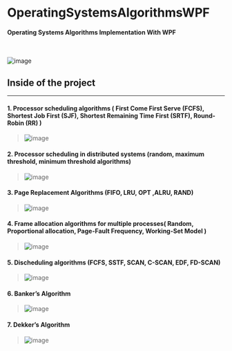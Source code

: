 # OperatingSystemsAlgorithmsWPF
#### Operating Systems Algorithms Implementation With WPF

<br>

![image](https://user-images.githubusercontent.com/60510780/130607292-8cbab64d-77a1-4d80-b68c-e5f3053c9e21.png)

## Inside of the project 

<hr>  

  
#### 1. Processor scheduling algorithms ( First Come First Serve (FCFS), Shortest Job First (SJF), Shortest Remaining Time First (SRTF), Round-Robin (RR) )
> ![image](https://user-images.githubusercontent.com/60510780/130607380-da2dd48c-52e2-437a-9515-7d829f6f5218.png)

#### 2. Processor scheduling in distributed systems (random, maximum threshold, minimum threshold algorithms)  
> ![image](https://user-images.githubusercontent.com/60510780/130607424-33636571-2477-45d6-b4f0-881d6127b9bd.png)

#### 3. Page Replacement Algorithms (FIFO, LRU, OPT ,ALRU, RAND)
> ![image](https://user-images.githubusercontent.com/60510780/130607402-f755d458-deb1-4464-8ee1-4bb224dde9b9.png)

#### 4. Frame allocation algorithms for multiple processes( Random,  Proportional allocation, Page-Fault Frequency, Working-Set Model )
> ![image](https://user-images.githubusercontent.com/60510780/130607443-00452db5-4e1d-4408-b569-d3c227965609.png)

#### 5. Discheduling algorithms (FCFS, SSTF, SCAN, C-SCAN, EDF, FD-SCAN)
> ![image](https://user-images.githubusercontent.com/60510780/130607463-d070d988-eb9a-4224-b12a-7f006b97baf4.png)

#### 6. Banker’s Algorithm
> ![image](https://user-images.githubusercontent.com/60510780/130607483-9ceebbb1-2010-4c2b-b05d-579826fa8a49.png)

#### 7. Dekker’s Algorithm
> ![image](https://user-images.githubusercontent.com/60510780/130607513-b95f9d1b-f35c-4904-9701-6d7bf0de1839.png)

